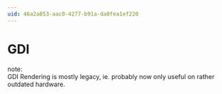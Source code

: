```yaml
---
uid: 46a2a853-aac0-4277-b91a-da0fea1ef220
---
```


# GDI
note:  
GDI Rendering is mostly legacy, ie. probably now only useful on rather outdated hardware.   
  

